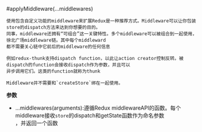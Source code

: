 #applyMiddleware(...middlewares)

	使用包含自定义功能的middleware来扩展Redux是一种推荐方式。Middleware可以让你包装store的dispatch方法来达到你想要的目的。
	同事，middleware还拥有“可组合”这一关键特性。多个middleware可以被组合到一起使用，徐北广场middleware链。其中每个middleward
	都不需要关心链中它前后的middleware的任何信息
	
	例如redux-thunk支持dispatch function，以此让action creator控制反转。被dispatch的function会接收dispatch作为参数，并且可以
	异步调用它们。这类的function就称为thunk
	
	Middleware并不需要和`createStore`绑在一起使用。
	
**参数**    

- 	...middlewares(arguments):遵循Redux middlewareAPI的函数。每个middleware接收`store`的dispatch和getState函数作为命名参数    
	，并返回一个函数
	
